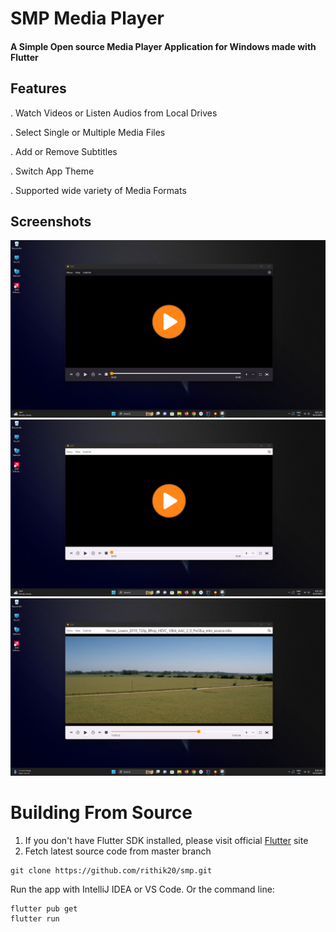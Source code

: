 # SMP Media Player

#### A Simple Open source Media Player Application for Windows made with Flutter

## Features

. Watch Videos or Listen Audios from Local Drives

. Select Single or Multiple Media Files

. Add or Remove Subtitles

. Switch App Theme

. Supported wide variety of Media Formats

## Screenshots

![Screenshot 1](/assets/screenshots/083531.png)
![Screenshot 2](/assets/screenshots/083554.png)
![Screenshot 3](/assets/screenshots/083644.png)

# Building From Source

1. If you don't have Flutter SDK installed, please visit official [Flutter](https://flutter.dev/) site
2. Fetch latest source code from master branch
```
git clone https://github.com/rithik20/smp.git
```
Run the app with IntelliJ IDEA or VS Code. Or the command line:

```
flutter pub get
flutter run
```